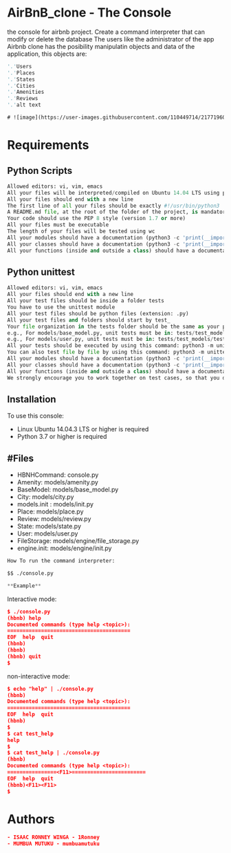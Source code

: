 # AirBnB_clone - The Console 
the console for airbnb project. Create a command interpreter that can modify or delete the database The users like the administrator of the app Airbnb clone has the posibility manipulatin objects and data of the application, this objects are:
   ```python
   '.'Users
   '.'Places
   '.'States
   '.'Cities
   '.'Amenities
   '.'Reviews
   '.'alt text
   ```
  

```htm
# ![image](https://user-images.githubusercontent.com/110449714/217719608-8dc4013a-d104-4169-ba4e-f7cda7fe5681.png)

```
# Requirements
## Python Scripts
```python
Allowed editors: vi, vim, emacs
All your files will be interpreted/compiled on Ubuntu 14.04 LTS using python3 (version 3.4.3)
All your files should end with a new line
The first line of all your files should be exactly #!/usr/bin/python3
A README.md file, at the root of the folder of the project, is mandatory
Your code should use the PEP 8 style (version 1.7 or more)
All your files must be executable
The length of your files will be tested using wc
All your modules should have a documentation (python3 -c 'print(__import__("my_module").__doc__)')
All your classes should have a documentation (python3 -c 'print(__import__("my_module").MyClass.__doc__)')
All your functions (inside and outside a class) should have a documentation (python3 -c 'print(__import__("my_module").my_function.__doc__)' and python3 -c 'print(__import__("my_module").MyClass.my_function.__doc__)')
```

## Python unittest

```python
Allowed editors: vi, vim, emacs
All your files should end with a new line
All your test files should be inside a folder tests
You have to use the unittest module
All your test files should be python files (extension: .py)
All your test files and folders should start by test_
Your file organization in the tests folder should be the same as your project
e.g., For models/base_model.py, unit tests must be in: tests/test_models/test_base_model.py
e.g., For models/user.py, unit tests must be in: tests/test_models/test_user.py
All your tests should be executed by using this command: python3 -m unittest discover tests
You can also test file by file by using this command: python3 -m unittest tests/test_models/test_base_model.py
All your modules should have a documentation (python3 -c 'print(__import__("my_module").__doc__)')
All your classes should have a documentation (python3 -c 'print(__import__("my_module").MyClass.__doc__)')
All your functions (inside and outside a class) should have a documentation (python3 -c 'print(__import__("my_module").my_function.__doc__)' and python3 -c 'print(__import__("my_module").MyClass.my_function.__doc__)')
We strongly encourage you to work together on test cases, so that you don’t miss any edge 
```

## Installation 
To use this console:
  - Linux Ubuntu 14.04.3 LTS or higher is required
  - Python 3.7 or higher is required

## #Files 

- HBNHCommand: console.py
- Amenity: models/amenity.py
- BaseModel: models/base_model.py
- City: models/city.py
- models.init : models/init.py
- Place: models/place.py
- Review: models/review.py
- State: models/state.py
- User: models/user.py
- FileStorage: models/engine/file_storage.py
- engine.init: models/engine/init.py

```python
How To run the command interpreter:
```
```htm
$$ ./console.py
```

```python
**Example**
```
Interactive mode: 
```json
$ ./console.py
(hbnb) help
Documented commands (type help <topic>):
========================================
EOF  help  quit
(hbnb)
(hbnb)
(hbnb) quit
$
```
non-interactive mode:
```json
$ echo "help" | ./console.py
(hbnb)
Documented commands (type help <topic>):
========================================
EOF  help  quit
(hbnb) 
$
$ cat test_help
help
$
$ cat test_help | ./console.py
(hbnb)
Documented commands (type help <topic>):
================<F11>========================
EOF  help  quit
(hbnb)<F11><F11>
$
```
# Authors
  ```json
  - ISAAC RONNEY WINGA - 1Ronney
  - MUMBUA MUTUKU - mumbuamutuku
  ```
